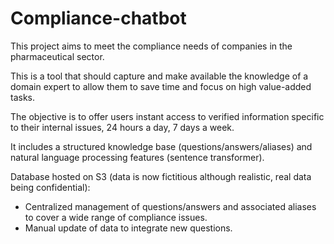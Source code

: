 # Compliance-chatbot
This project aims to meet the compliance needs of companies in the pharmaceutical sector.

This is a tool that should capture and make available the knowledge of a domain expert to allow them to save time and focus on high value-added tasks.

The objective is to offer users instant access to verified information specific to their internal issues, 24 hours a day, 7 days a week.

It includes a structured knowledge base (questions/answers/aliases) and natural language processing features (sentence transformer).

Database hosted on S3 (data is now fictitious although realistic, real data being confidential):
* Centralized management of questions/answers and associated aliases to cover a wide range of compliance issues.
* Manual update of data to integrate new questions.

